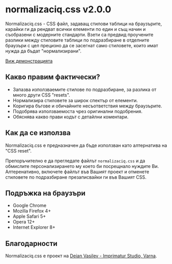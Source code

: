 # normalizaciq.css v2.0.0

Normalizaciq.css - CSS файл, задаващ стилови таблици на браузърите, карайки ги
да рендват всички елементи по един и същ начин и съобразени с модерните стандарти.
Взети са предвид проучените разлики между стиловите таблици по подразбиране в отделните
браузъри с цел прецизно да се засегнат само стиловете, които имат нужда да бъдат
"нормализирани".

[Виж демонстрацията](http://deianvasilev.github.com/normalizaciq.css/2.0.0/test.html)

## Какво правим фактически?

* Запазва използваемите стилове по подразбиране, за разлика от много други CSS "resets".
* Нормализира стиловете за широк спектър от елементи.
* Коригира бъгове и обичайните несъответствия между браузърите.
* Подобрява използваемоста чрез оригинални подобрения.
* Обяснява какво прави кодът с детайлни коментари.

## Как да се използва

Normalizaciq.css е предназначен да бъде използван като алтернатива на "CSS reset".

Препоръчително е да прегледате файлът `normalizaciq.css` и да обмислите персонализирането му
което би посрещнало нуждите Ви. Алтеренативно, включете файлът във Вашият проект и
отменете стиловете по подразбиране презаписвайки ги във Вашият CSS.

## Подръжка на браузъри

* Google Chrome
* Mozilla Firefox 4+
* Apple Safari 5+
* Opera 12+
* Internet Explorer 8+

## Благодарности

Normalizaciq.css е проект на [Deian Vasilev - Imprimatur Studio, Varna](http://imprimatur.bg/).